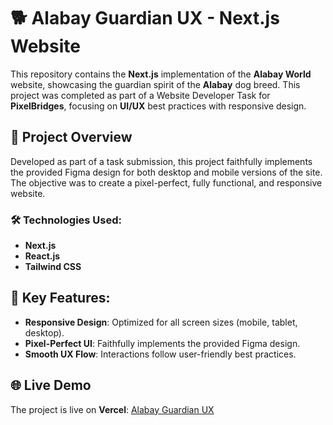 # 🐕 Alabay Guardian UX - Next.js Website

This repository contains the **Next.js** implementation of the **Alabay World** website, showcasing the guardian spirit of the **Alabay** dog breed. This project was completed as part of a Website Developer Task for **PixelBridges**, focusing on **UI/UX** best practices with responsive design.

## 🚀 Project Overview

Developed as part of a task submission, this project faithfully implements the provided Figma design for both desktop and mobile versions of the site. The objective was to create a pixel-perfect, fully functional, and responsive website.

### 🛠 Technologies Used:
- **Next.js**
- **React.js**
- **Tailwind CSS**

## 🎯 Key Features:
- **Responsive Design**: Optimized for all screen sizes (mobile, tablet, desktop).
- **Pixel-Perfect UI**: Faithfully implements the provided Figma design.
- **Smooth UX Flow**: Interactions follow user-friendly best practices.

## 🌐 Live Demo

The project is live on **Vercel**: [Alabay Guardian UX](https://guardian-ux.vercel.app/)



